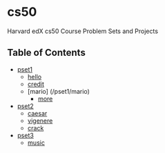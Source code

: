 # cs50
Harvard edX cs50 Course Problem Sets and Projects

## Table of Contents

- [pset1](/pset1)
  * [hello](/pset1/hello)
  * [credit](/pset1/credit)
  * [mario] (/pset1/mario)
    + [more](/pset1/mario/more)
- [pset2](/pset2)
  * [caesar](/pset2/caesar)
  * [vigenere](/pset2/vigenere)
  * [crack](/pset2/crack)
- [pset3](/pset3)
  * [music](/pset3/music)
##
